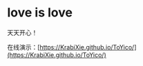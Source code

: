 # love is love

天天开心！

在线演示：[https://KrabiXie.github.io/ToYico/](https://KrabiXie.github.io/ToYico/)
